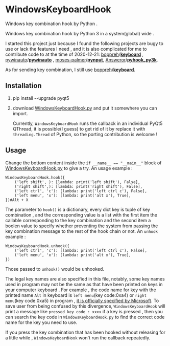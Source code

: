 # WindowsKeyboardHook
Windows key combination hook by Python  .

Windows key combination hook by Python  3 in a system(global) wide .

I started this project just because I found the following projects are bugy to use or lack the features I need , and it is also complicated for me to contribute code to at the time of 2020-12-21:  [boppreh](https://github.com/boppreh)/**[keyboard](https://github.com/boppreh/keyboard)** ,  [pywinauto](https://github.com/pywinauto)/**[pywinauto](https://github.com/pywinauto/pywinauto)** ,  [moses-palmer](https://github.com/moses-palmer)/**[pynput](https://github.com/moses-palmer/pynput)**,   [Answeror](https://github.com/Answeror)/**[pyhook_py3k](https://github.com/Answeror/pyhook_py3k)**. 

As for sending key combination, I still use [boppreh](https://github.com/boppreh)/**[keyboard](https://github.com/boppreh/keyboard)**.

## Installation
1. pip install --upgrade pyqt5
2. download [WindowsKeyboardHook.py](https://github.com/redstoneleo/WindowsKeyboardHook/blob/main/WindowsKeyboardHook.py) and put it somewhere you can import.

	Currently,  `WindowsKeyboardHook` runs the callback in an individual PyQt5 QThread, it is possible(I guess)  to get rid of it by replace it with `threading.Thread` of Python, so the porting contribution is welcome  !
##  Usage 
 Change the bottom content inside the `if __name__ == "__main__"` block of  [WindowsKeyboardHook.py](https://github.com/redstoneleo/WindowsKeyboardHook/blob/main/WindowsKeyboardHook.py) to give a try. An usage example :

    WindowsKeyboardHook.hook({
        ('left shift', ): [lambda: print('left shift'), False], 
        ('right shift',): [lambda: print('right shift'), False],        
        ('left ctrl', 'c'): [lambda: print('left ctrl c'), False],
        ('left menu', 'x'): [lambda: print('alt x'), True],
    })#Alt + X

The parameter to `hook()` is a dictionary, every dict key is tuple of key combination , and the corresponding value is a list with the first item the callable corresponding to the key combination and the second item a boolen value to specify whether preventing the system from passing the key combination message to the rest of the hook chain or not.  An `unhook` example :

    WindowsKeyboardHook.unhook({      
        ('left ctrl', 'c'): [lambda: print('left ctrl c'), False],
        ('left menu', 'x'): [lambda: print('alt x'), True],
    })    
Those passed to `unhook()` would be unhooked.

 The legal key names are also specified in this file,  notably, some key names used in program may not be the same as that have been printed on keys in your computer keyboard .  For example , the code name for  key with the printed name `Alt` in keyboard is `left menu`(key code:0xa4) or `right menu`(key code:0xa5) in program , [it is officially specified by Microsoft](https://docs.microsoft.com/zh-cn/windows/win32/inputdev/virtual-key-codes?redirectedfrom=MSDN). To save user from being confused by this divergence, `WindowsKeyboardHook` will print a message like `pressed key code : xxxx` if a key is pressed , then you can search the key code in `WindowsKeyboardHook.py` to find the correct code name for the key you need to use. 
 

If you press the key combination that has been hooked without releasing for a little while , `WindowsKeyboardHook` won't run the callback repeatedly.
